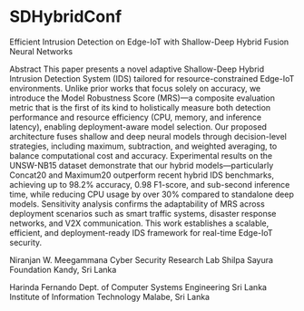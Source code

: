 # SDHybridConf
Efficient Intrusion Detection on Edge-IoT with Shallow-Deep Hybrid Fusion Neural Networks

Abstract
This paper presents a novel adaptive Shallow-Deep Hybrid Intrusion Detection System (IDS) tailored for resource-constrained Edge-IoT environments. Unlike prior works that focus solely on accuracy, we introduce the Model Robustness Score (MRS)—a composite evaluation metric that is the first of its kind to holistically measure both detection performance and resource efficiency (CPU, memory, and inference latency), enabling deployment-aware model selection. Our proposed architecture fuses shallow and deep neural models through decision-level strategies, including maximum, subtraction, and weighted averaging, to balance computational cost and accuracy. Experimental results on the UNSW-NB15 dataset demonstrate that our hybrid models—particularly Concat20 and Maximum20 outperform recent hybrid IDS benchmarks, achieving up to 98.2\% accuracy, 0.98 F1-score, and sub-second inference time, while reducing CPU usage by over 30\% compared to standalone deep models. Sensitivity analysis confirms the adaptability of MRS across deployment scenarios such as smart traffic systems, disaster response networks, and V2X communication. This work establishes a scalable, efficient, and deployment-ready IDS framework for real-time Edge-IoT security.

Niranjan W. Meegammana Cyber Security Research Lab Shilpa Sayura Foundation Kandy, Sri Lanka

Harinda Fernando Dept. of Computer Systems Engineering Sri Lanka Institute of Information Technology Malabe, Sri Lanka
